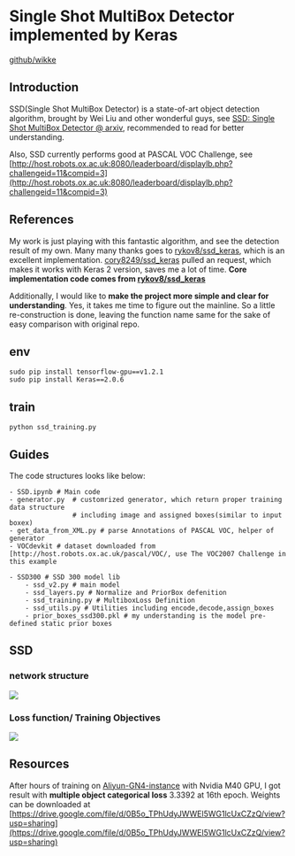 # Single Shot MultiBox Detector implemented by Keras

[github/wikke](https://github.com/wikke)

## Introduction

SSD(Single Shot MultiBox Detector) is a state-of-art object detection algorithm, brought by Wei Liu and other wonderful guys, see [SSD: Single Shot MultiBox Detector @ arxiv](https://arxiv.org/abs/1512.02325), recommended to read for better understanding.

Also, SSD currently performs good at PASCAL VOC Challenge, see [http://host.robots.ox.ac.uk:8080/leaderboard/displaylb.php?challengeid=11&compid=3](http://host.robots.ox.ac.uk:8080/leaderboard/displaylb.php?challengeid=11&compid=3)

## References

My work is just playing with this fantastic algorithm, and see the detection result of my own. Many many thanks goes to [rykov8/ssd_keras](https://github.com/rykov8/ssd_keras), which is an excellent implementation. [cory8249/ssd_keras](https://github.com/cory8249/ssd_keras) pulled an request, which makes it works with Keras 2 version, saves me a lot of time. **Core implementation code comes from [rykov8/ssd_keras](https://github.com/rykov8/ssd_keras)**

Additionally, I would like to **make the project more simple and clear for understanding**. Yes, it takes me time to figure out the mainline. So a little re-construction is done, leaving the function name same for the sake of easy comparison with original repo.

## env

```
sudo pip install tensorflow-gpu==v1.2.1
sudo pip install Keras==2.0.6
```

## train

```
python ssd_training.py
```

## Guides

The code structures looks like below:

```
- SSD.ipynb # Main code
- generator.py  # customrized generator, which return proper training data structure
				# including image and assigned boxes(similar to input boxex)
- get_data_from_XML.py # parse Annotations of PASCAL VOC, helper of generator
- VOCdevkit # dataset downloaded from [http://host.robots.ox.ac.uk/pascal/VOC/, use The VOC2007 Challenge in this example

- SSD300 # SSD 300 model lib
	- ssd_v2.py # main model
	- ssd_layers.py # Normalize and PriorBox defenition
	- ssd_training.py # MultiboxLoss Definition
	- ssd_utils.py # Utilities including encode,decode,assign_boxes
	- prior_boxes_ssd300.pkl # my understanding is the model pre-defined static prior boxes
```

## SSD

### network structure

<img src='./assets/network.png'>

### Loss function/ Training Objectives

<img src='./assets/lossfunction.png'>

## Resources

After hours of training on [Aliyun-GN4-instance](https://www.aliyun.com/product/ecs/gpu) with Nvidia M40 GPU, I got result with **multiple object categorical loss** 3.3392 at 16th epoch. Weights can be downloaded at [https://drive.google.com/file/d/0B5o_TPhUdyJWWEl5WG1lcUxCZzQ/view?usp=sharing](https://drive.google.com/file/d/0B5o_TPhUdyJWWEl5WG1lcUxCZzQ/view?usp=sharing)
